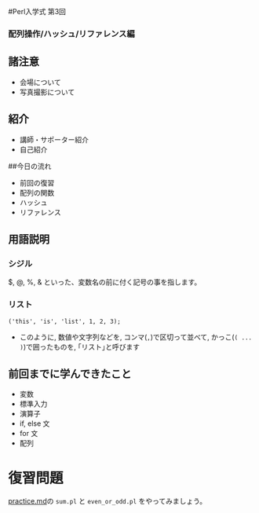 #Perl入学式 第3回
### 配列操作/ハッシュ/リファレンス編

## 諸注意
- 会場について
- 写真撮影について

## 紹介
- 講師・サポーター紹介
- 自己紹介

##今日の流れ
- 前回の復習
- 配列の関数
- ハッシュ
- リファレンス

## 用語説明

### シジル
$, @, %, & といった、変数名の前に付く記号の事を指します。

### リスト

    ('this', 'is', 'list', 1, 2, 3);

- このように, 数値や文字列などを, コンマ(`,`)で区切って並べて, かっこ(`( ... )`)で囲ったものを, ｢リスト｣と呼びます

## 前回までに学んできたこと
- 変数
- 標準入力
- 演算子
- if, else 文
- for 文
- 配列

# 復習問題

[practice.md](https://github.com/perl-entrance-org/workshop-2016/blob/master/2nd/src/practice.md)の `sum.pl` と `even_or_odd.pl` をやってみましょう。
